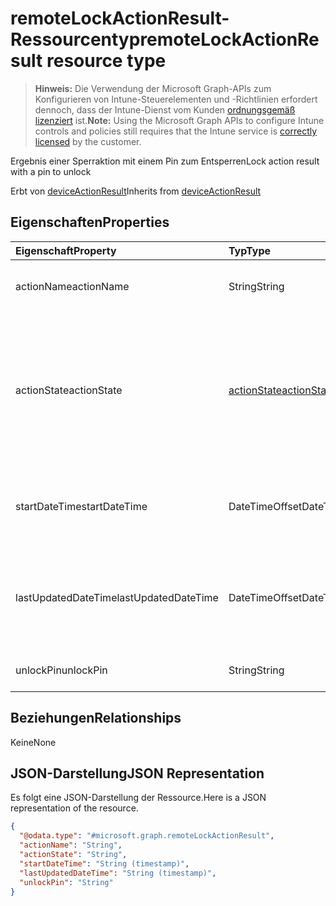 # <a name="remotelockactionresult-resource-type"></a><span data-ttu-id="c9b6b-101">remoteLockActionResult-Ressourcentyp</span><span class="sxs-lookup"><span data-stu-id="c9b6b-101">remoteLockActionResult resource type</span></span>

> <span data-ttu-id="c9b6b-102">**Hinweis:** Die Verwendung der Microsoft Graph-APIs zum Konfigurieren von Intune-Steuerelementen und -Richtlinien erfordert dennoch, dass der Intune-Dienst vom Kunden [ordnungsgemäß lizenziert](https://go.microsoft.com/fwlink/?linkid=839381) ist.</span><span class="sxs-lookup"><span data-stu-id="c9b6b-102">**Note:** Using the Microsoft Graph APIs to configure Intune controls and policies still requires that the Intune service is [correctly licensed](https://go.microsoft.com/fwlink/?linkid=839381) by the customer.</span></span>

<span data-ttu-id="c9b6b-103">Ergebnis einer Sperraktion mit einem Pin zum Entsperren</span><span class="sxs-lookup"><span data-stu-id="c9b6b-103">Lock action result with a pin to unlock</span></span>

<span data-ttu-id="c9b6b-104">Erbt von [deviceActionResult](../resources/intune_devices_deviceactionresult.md)</span><span class="sxs-lookup"><span data-stu-id="c9b6b-104">Inherits from [deviceActionResult](../resources/intune_devices_deviceactionresult.md)</span></span>

## <a name="properties"></a><span data-ttu-id="c9b6b-105">Eigenschaften</span><span class="sxs-lookup"><span data-stu-id="c9b6b-105">Properties</span></span>
|<span data-ttu-id="c9b6b-106">Eigenschaft</span><span class="sxs-lookup"><span data-stu-id="c9b6b-106">Property</span></span>|<span data-ttu-id="c9b6b-107">Typ</span><span class="sxs-lookup"><span data-stu-id="c9b6b-107">Type</span></span>|<span data-ttu-id="c9b6b-108">Beschreibung</span><span class="sxs-lookup"><span data-stu-id="c9b6b-108">Description</span></span>|
|:---|:---|:---|
|<span data-ttu-id="c9b6b-109">actionName</span><span class="sxs-lookup"><span data-stu-id="c9b6b-109">actionName</span></span>|<span data-ttu-id="c9b6b-110">String</span><span class="sxs-lookup"><span data-stu-id="c9b6b-110">String</span></span>|<span data-ttu-id="c9b6b-111">Aktionsname, geerbt von [deviceActionResult](../resources/intune_devices_deviceactionresult.md)</span><span class="sxs-lookup"><span data-stu-id="c9b6b-111">Action name Inherited from [deviceActionResult](../resources/intune_devices_deviceactionresult.md)</span></span>|
|<span data-ttu-id="c9b6b-112">actionState</span><span class="sxs-lookup"><span data-stu-id="c9b6b-112">actionState</span></span>|[<span data-ttu-id="c9b6b-113">actionState</span><span class="sxs-lookup"><span data-stu-id="c9b6b-113">actionState</span></span>](../resources/intune_devices_actionstate.md)|<span data-ttu-id="c9b6b-114">Status der Aktion Inherited aus [DeviceActionResult](../resources/intune_devices_deviceactionresult.md).</span><span class="sxs-lookup"><span data-stu-id="c9b6b-114">State of the action Inherited from [deviceActionResult](../resources/intune_devices_deviceactionresult.md).</span></span> <span data-ttu-id="c9b6b-115">Mögliche Werte sind: `none`, `pending`, `canceled`, `active`, `done`, `failed` und `notSupported`.</span><span class="sxs-lookup"><span data-stu-id="c9b6b-115">Possible values are: `none`, `pending`, `canceled`, `active`, `done`, `failed`, `notSupported`.</span></span>|
|<span data-ttu-id="c9b6b-116">startDateTime</span><span class="sxs-lookup"><span data-stu-id="c9b6b-116">startDateTime</span></span>|<span data-ttu-id="c9b6b-117">DateTimeOffset</span><span class="sxs-lookup"><span data-stu-id="c9b6b-117">DateTimeOffset</span></span>|<span data-ttu-id="c9b6b-118">Zeit, zu der die Aktion initiiert wurde. Geerbt von [deviceActionResult](../resources/intune_devices_deviceactionresult.md)</span><span class="sxs-lookup"><span data-stu-id="c9b6b-118">Time the action was initiated Inherited from [deviceActionResult](../resources/intune_devices_deviceactionresult.md)</span></span>|
|<span data-ttu-id="c9b6b-119">lastUpdatedDateTime</span><span class="sxs-lookup"><span data-stu-id="c9b6b-119">lastUpdatedDateTime</span></span>|<span data-ttu-id="c9b6b-120">DateTimeOffset</span><span class="sxs-lookup"><span data-stu-id="c9b6b-120">DateTimeOffset</span></span>|<span data-ttu-id="c9b6b-121">Zeit, zu der der Aktionszustand zuletzt aktualisiert wurde. Geerbt von [deviceActionResult](../resources/intune_devices_deviceactionresult.md)</span><span class="sxs-lookup"><span data-stu-id="c9b6b-121">Time the action state was last updated Inherited from [deviceActionResult](../resources/intune_devices_deviceactionresult.md)</span></span>|
|<span data-ttu-id="c9b6b-122">unlockPin</span><span class="sxs-lookup"><span data-stu-id="c9b6b-122">unlockPin</span></span>|<span data-ttu-id="c9b6b-123">String</span><span class="sxs-lookup"><span data-stu-id="c9b6b-123">String</span></span>|<span data-ttu-id="c9b6b-124">Pin zum Entsperren des Clients</span><span class="sxs-lookup"><span data-stu-id="c9b6b-124">Pin to unlock the client</span></span>|

## <a name="relationships"></a><span data-ttu-id="c9b6b-125">Beziehungen</span><span class="sxs-lookup"><span data-stu-id="c9b6b-125">Relationships</span></span>
<span data-ttu-id="c9b6b-126">Keine</span><span class="sxs-lookup"><span data-stu-id="c9b6b-126">None</span></span>
## <a name="json-representation"></a><span data-ttu-id="c9b6b-127">JSON-Darstellung</span><span class="sxs-lookup"><span data-stu-id="c9b6b-127">JSON Representation</span></span>
<span data-ttu-id="c9b6b-128">Es folgt eine JSON-Darstellung der Ressource.</span><span class="sxs-lookup"><span data-stu-id="c9b6b-128">Here is a JSON representation of the resource.</span></span>
<!-- {
  "blockType": "resource",
  "@odata.type": "microsoft.graph.remoteLockActionResult"
}
-->
``` json
{
  "@odata.type": "#microsoft.graph.remoteLockActionResult",
  "actionName": "String",
  "actionState": "String",
  "startDateTime": "String (timestamp)",
  "lastUpdatedDateTime": "String (timestamp)",
  "unlockPin": "String"
}
```



